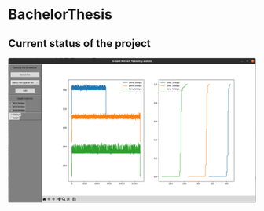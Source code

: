 # BachelorThesis

## Current status of the project
![Current state of interface](images/Delays_ecdf.png)